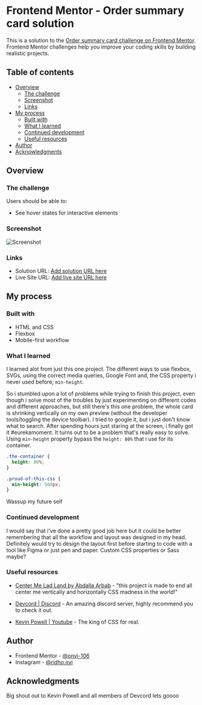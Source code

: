 # Frontend Mentor - Order summary card solution

This is a solution to the [Order summary card challenge on Frontend Mentor](https://www.frontendmentor.io/challenges/order-summary-component-QlPmajDUj). Frontend Mentor challenges help you improve your coding skills by building realistic projects. 

## Table of contents

- [Overview](#overview)
  - [The challenge](#the-challenge)
  - [Screenshot](#screenshot)
  - [Links](#links)
- [My process](#my-process)
  - [Built with](#built-with)
  - [What I learned](#what-i-learned)
  - [Continued development](#continued-development)
  - [Useful resources](#useful-resources)
- [Author](#author)
- [Acknowledgments](#acknowledgments)

## Overview

### The challenge

Users should be able to:

- See hover states for interactive elements

### Screenshot

![Screenshot](/screenshots/desktop-version.jpg)

### Links

- Solution URL: [Add solution URL here](https://your-solution-url.com)
- Live Site URL: [Add live site URL here](https://your-live-site-url.com)

## My process

### Built with

- HTML and CSS
- Flexbox
- Mobile-first workflow

### What I learned

I learned alot from just this one project.
The different ways to use flexbox, SVGs, using the correct media queries, Google Font and, the CSS property i never used before; `min-height`.

So i stumbled upon a lot of problems while trying to finish this project, even though i solve most of the troubles by just experimenting on different codes and different approaches, but still there's this one problem, the whole card is shrinking vertically on my own preview (without the developer tools/toggling the device toolbar). I tried to google it, but i just don't know what to search. After spending hours just staring at the screen, i finally got it #eurekamoment. It turns out to be a problem that's really easy to solve. Using `min-height` property bypass the `height: 80%` that i use for its container. 


```css
.the-container {
  height: 80%;
}

.proud-of-this-css {
  min-height: 560px;
}
```
Wassup my future self

### Continued development

I would say that i've done a pretty good job here but it could be better remembering that all the workflow and layout was designed in my head.
Definitely would try to design the layout first before starting to code with a tool like Figma or just pen and paper.
Custom CSS properties or Sass maybe? 

### Useful resources

- [Center Me Lad Land by Abdalla Arbab](https://glitch.com/~center-me-lad-land) - "this project is made to end all center me vertically and horizontally CSS madness in the world!"

- [Devcord | Discord](https://discord.gg/devcord) - An amazing discord server, highly recommend you to check it out.

- [Kevin Powell | Youtube](https://www.youtube.com/kepowob) - The king of CSS for real.

## Author

- Frontend Mentor - [@onyi-106](https://www.frontendmentor.io/profile/onyi-106)
- Instagram - [@ridho.nyi](https://www.instagram.com/ridho.nyi/)

## Acknowledgments

Big shout out to Kevin Powell and all members of Devcord lets goooo